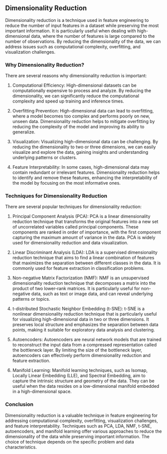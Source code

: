 ## Dimensionality Reduction
Dimensionality reduction is a technique used in feature engineering to reduce the number of input features in a dataset while preserving the most important information. It is particularly useful when dealing with high-dimensional data, where the number of features is large compared to the number of observations. By reducing the dimensionality of the data, we can address issues such as computational complexity, overfitting, and visualization challenges.

### Why Dimensionality Reduction?
There are several reasons why dimensionality reduction is important:

1. Computational Efficiency: High-dimensional datasets can be computationally expensive to process and analyze. By reducing the dimensionality, we can significantly reduce the computational complexity and speed up training and inference times.

2. Overfitting Prevention: High-dimensional data can lead to overfitting, where a model becomes too complex and performs poorly on new, unseen data. Dimensionality reduction helps to mitigate overfitting by reducing the complexity of the model and improving its ability to generalize.

3. Visualization: Visualizing high-dimensional data can be challenging. By reducing the dimensionality to two or three dimensions, we can easily visualize and explore the data, gaining insights and understanding underlying patterns or clusters.

4. Feature Interpretability: In some cases, high-dimensional data may contain redundant or irrelevant features. Dimensionality reduction helps to identify and remove these features, enhancing the interpretability of the model by focusing on the most informative ones.

### Techniques for Dimensionality Reduction
There are several popular techniques for dimensionality reduction:

1. Principal Component Analysis (PCA): PCA is a linear dimensionality reduction technique that transforms the original features into a new set of uncorrelated variables called principal components. These components are ranked in order of importance, with the first component capturing the maximum amount of variance in the data. PCA is widely used for dimensionality reduction and data visualization.

2. Linear Discriminant Analysis (LDA): LDA is a supervised dimensionality reduction technique that aims to find a linear combination of features that maximizes the separation between different classes in the data. It is commonly used for feature extraction in classification problems.

3. Non-negative Matrix Factorization (NMF): NMF is an unsupervised dimensionality reduction technique that decomposes a matrix into the product of two lower-rank matrices. It is particularly useful for non-negative data, such as text or image data, and can reveal underlying patterns or topics.

4. t-distributed Stochastic Neighbor Embedding (t-SNE): t-SNE is a nonlinear dimensionality reduction technique that is particularly useful for visualizing high-dimensional data in two or three dimensions. It preserves local structure and emphasizes the separation between data points, making it suitable for exploratory data analysis and clustering.

5. Autoencoders: Autoencoders are neural network models that are trained to reconstruct the input data from a compressed representation called the bottleneck layer. By limiting the size of the bottleneck layer, autoencoders can effectively perform dimensionality reduction and feature extraction.

6. Manifold Learning: Manifold learning techniques, such as Isomap, Locally Linear Embedding (LLE), and Spectral Embedding, aim to capture the intrinsic structure and geometry of the data. They can be useful when the data resides on a low-dimensional manifold embedded in a high-dimensional space.

### Conclusion
Dimensionality reduction is a valuable technique in feature engineering for addressing computational complexity, overfitting, visualization challenges, and feature interpretability. Techniques such as PCA, LDA, NMF, t-SNE, autoencoders, and manifold learning offer various approaches to reduce the dimensionality of the data while preserving important information. The choice of technique depends on the specific problem and data characteristics.

